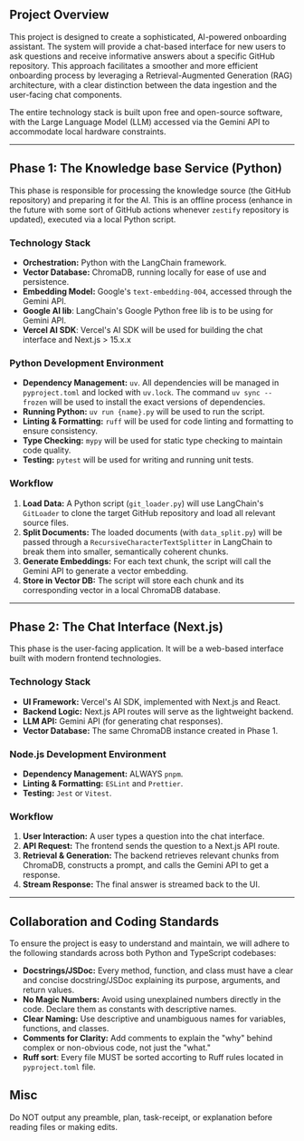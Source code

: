 ## Project Overview

This project is designed to create a sophisticated, AI-powered onboarding assistant. The system will provide a chat-based interface for new users to ask questions and receive informative answers about a specific GitHub repository. This approach facilitates a smoother and more efficient onboarding process by leveraging a Retrieval-Augmented Generation (RAG) architecture, with a clear distinction between the data ingestion and the user-facing chat components.

The entire technology stack is built upon free and open-source software, with the Large Language Model (LLM) accessed via the Gemini API to accommodate local hardware constraints.

---

## Phase 1: The Knowledge base Service (Python)

This phase is responsible for processing the knowledge source (the GitHub repository) and preparing it for the AI. This is an offline process (enhance in the future with some sort of GitHub actions whenever `zestify` repository is updated), executed via a local Python script.

### Technology Stack

- **Orchestration:** Python with the LangChain framework.
- **Vector Database:** ChromaDB, running locally for ease of use and persistence.
- **Embedding Model:** Google's `text-embedding-004`, accessed through the Gemini API.
- **Google AI lib**: LangChain's Google Python free lib is to be using for Gemini API.
- **Vercel AI SDK**: Vercel's AI SDK will be used for building the chat interface and Next.js > 15.x.x

### Python Development Environment

- **Dependency Management:** `uv`. All dependencies will be managed in `pyproject.toml` and locked with `uv.lock`. The command `uv sync --frozen` will be used to install the exact versions of dependencies.
- **Running Python:** `uv run {name}.py` will be used to run the script.
- **Linting & Formatting:** `ruff` will be used for code linting and formatting to ensure consistency.
- **Type Checking:** `mypy` will be used for static type checking to maintain code quality.
- **Testing:** `pytest` will be used for writing and running unit tests.

### Workflow

1.  **Load Data:** A Python script (`git_loader.py`) will use LangChain's `GitLoader` to clone the target GitHub repository and load all relevant source files.
2.  **Split Documents:** The loaded documents (with `data_split.py`) will be passed through a `RecursiveCharacterTextSplitter` in LangChain to break them into smaller, semantically coherent chunks.
3.  **Generate Embeddings:** For each text chunk, the script will call the Gemini API to generate a vector embedding.
4.  **Store in Vector DB:** The script will store each chunk and its corresponding vector in a local ChromaDB database.

---

## Phase 2: The Chat Interface (Next.js)

This phase is the user-facing application. It will be a web-based interface built with modern frontend technologies.

### Technology Stack

- **UI Framework:** Vercel's AI SDK, implemented with Next.js and React.
- **Backend Logic:** Next.js API routes will serve as the lightweight backend.
- **LLM API:** Gemini API (for generating chat responses).
- **Vector Database:** The same ChromaDB instance created in Phase 1.

### Node.js Development Environment

- **Dependency Management:** ALWAYS `pnpm`.
- **Linting & Formatting:** `ESLint` and `Prettier`.
- **Testing:** `Jest` or `Vitest`.

### Workflow

1.  **User Interaction:** A user types a question into the chat interface.
2.  **API Request:** The frontend sends the question to a Next.js API route.
3.  **Retrieval & Generation:** The backend retrieves relevant chunks from ChromaDB, constructs a prompt, and calls the Gemini API to get a response.
4.  **Stream Response:** The final answer is streamed back to the UI.

---

## Collaboration and Coding Standards

To ensure the project is easy to understand and maintain, we will adhere to the following standards across both Python and TypeScript codebases:

- **Docstrings/JSDoc:** Every method, function, and class must have a clear and concise docstring/JSDoc explaining its purpose, arguments, and return values.
- **No Magic Numbers:** Avoid using unexplained numbers directly in the code. Declare them as constants with descriptive names.
- **Clear Naming:** Use descriptive and unambiguous names for variables, functions, and classes.
- **Comments for Clarity:** Add comments to explain the "why" behind complex or non-obvious code, not just the "what."
- **Ruff sort**: Every file MUST be sorted accorting to Ruff rules located in `pyproject.toml` file.

## Misc

Do NOT output any preamble, plan, task-receipt, or explanation before reading files or making edits.
